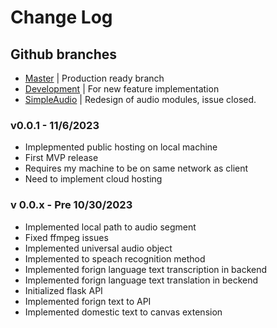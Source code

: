 # Change Log

## Github branches

- [Master](https://github.com/WilliamRamsey/LiveTranslate) | Production ready branch
- [Development](https://github.com/WilliamRamsey/LiveTranslate/tree/development) | For new feature implementation
- [SimpleAudio](https://github.com/WilliamRamsey/LiveTranslate/tree/simple_audio) | Redesign of audio modules, issue closed.

### v0.0.1 - 11/6/2023

- Implepmented public hosting on local machine
- First MVP release
- Requires my machine to be on same network as client
- Need to implement cloud hosting

### v 0.0.x - Pre 10/30/2023

- Implemented local path to audio segment
- Fixed ffmpeg issues
- Implemented universal audio object
- Implemented to speach recognition method
- Implemented forign language text transcription in backend
- Implemented forign language text translation in beckend
- Initialized flask API
- Implemented forign text to API
- Implemented domestic text to canvas extension
